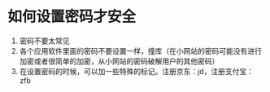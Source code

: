 # 如何设置密码才安全

1. 密码不要太常见
2. 各个应用软件里面的密码不要设置一样，撞库（在小网站的密码可能没有进行加密或者很简单的加密，从小网站的密码破解用户的其他密码）
3. 在设置密码的时候，可以加一些特殊的标记。注册京东：jd，注册支付宝：zfb